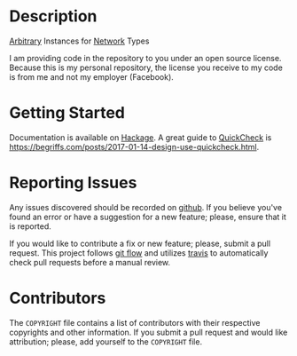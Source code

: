 # Description

[Arbitrary][arbitrary] Instances for [Network][network-category] Types

I am providing code in the repository to you under an open source license.
Because this is my personal repository, the license you receive to my code is
from me and not my employer (Facebook).

# Getting Started

Documentation is available on [Hackage][hackage].  A great guide to [QuickCheck][quickcheck] is
<https://begriffs.com/posts/2017-01-14-design-use-quickcheck.html>.

# Reporting Issues

Any issues discovered should be recorded on [github][issues].  If you believe
you've found an error or have a suggestion for a new feature; please, ensure
that it is reported.

If you would like to contribute a fix or new feature; please, submit a pull
request.  This project follows [git flow][git flow] and utilizes [travis][travis] to automatically
check pull requests before a manual review.

# Contributors

The `COPYRIGHT` file contains a list of contributors with their respective
copyrights and other information.  If you submit a pull request and would like
attribution; please, add yourself to the `COPYRIGHT` file.

[arbitrary]: https://hackage.haskell.org/package/QuickCheck/docs/Test-QuickCheck-Arbitrary.html#t:Arbitrary
[git flow]: http://nvie.com/posts/a-successful-git-branching-model/
[hackage]: https://hackage.haskell.org/package/network-arbitrary
[issues]: https://github.com/alunduil/network-arbitrary/issues
[network-category]: https://hackage.haskell.org/packages/#cat:Network
[quickcheck]: https://hackage.haskell.org/package/QuickCheck
[travis]: https://travis-ci.org/alunduil/network-arbitrary
